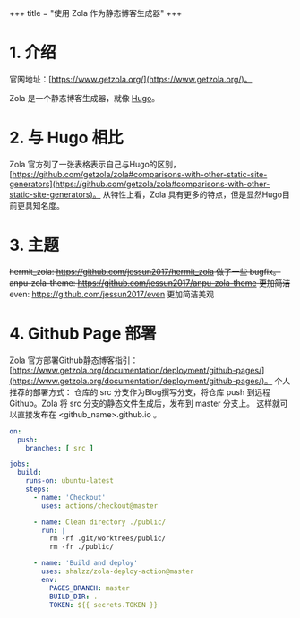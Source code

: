 +++
title = "使用 Zola 作为静态博客生成器"
+++

# 1. 介绍

官网地址：[https://www.getzola.org/](https://www.getzola.org/)。

Zola 是一个静态博客生成器，就像 [Hugo](https://gohugo.io/)。

# 2. 与 Hugo 相比

Zola 官方列了一张表格表示自己与Hugo的区别，[https://github.com/getzola/zola#comparisons-with-other-static-site-generators](https://github.com/getzola/zola#comparisons-with-other-static-site-generators)。
从特性上看，Zola 具有更多的特点，但是显然Hugo目前更具知名度。

# 3. 主题

~~hermit_zola: https://github.com/jessun2017/hermit_zola 做了一些 bugfix。~~  
~~anpu-zola-theme: https://github.com/jessun2017/anpu-zola-theme 更加简洁~~  
even: https://github.com/jessun2017/even 更加简洁美观

# 4. Github Page 部署

Zola 官方部署Github静态博客指引：[https://www.getzola.org/documentation/deployment/github-pages/](https://www.getzola.org/documentation/deployment/github-pages/)。
个人推荐的部署方式：
仓库的 src 分支作为Blog撰写分支，将仓库 push 到远程Github。Zola 将 src 分支的静态文件生成后，发布到 master 分支上。
这样就可以直接发布在 <github_name>.github.io 。


```yaml
on:
  push:
    branches: [ src ]

jobs:
  build:
    runs-on: ubuntu-latest
    steps:
      - name: 'Checkout'
        uses: actions/checkout@master

      - name: Clean directory ./public/
        run: |
          rm -rf .git/worktrees/public/ 
          rm -fr ./public/

      - name: 'Build and deploy'
        uses: shalzz/zola-deploy-action@master
        env:
          PAGES_BRANCH: master
          BUILD_DIR: .
          TOKEN: ${{ secrets.TOKEN }}
```

